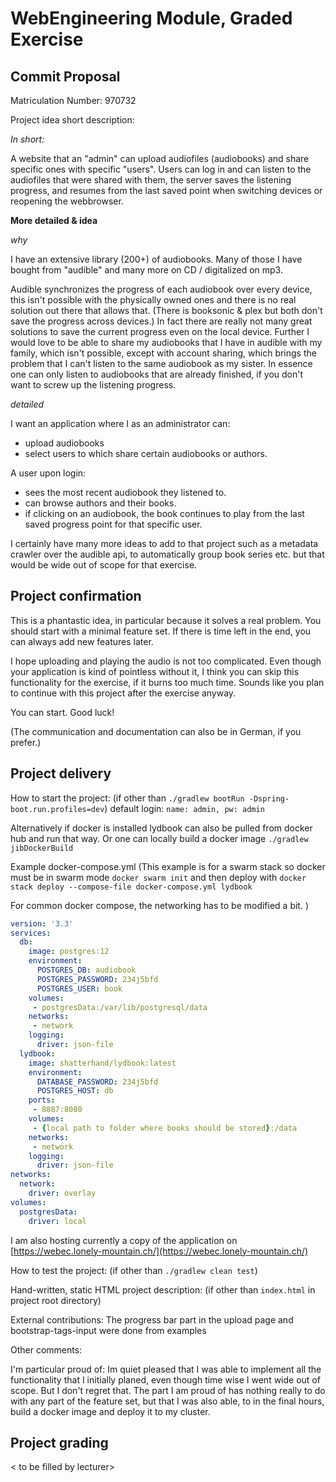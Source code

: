 # WebEngineering Module, Graded Exercise

## Commit Proposal

Matriculation Number: 970732

Project idea short description:

*In short:*

A website that an "admin" can upload audiofiles (audiobooks) and share specific ones with specific "users". Users can log in and can listen to the audiofiles that were shared with them, the server saves the listening progress, and resumes from the last saved point when switching devices or reopening the webbrowser.

**More detailed & idea**

*why*

I have an extensive library (200+) of audiobooks. Many of those I have bought from "audible" and many more on CD / digitalized on mp3.

Audible synchronizes the progress of each audiobook over every device, this isn't possible with the physically owned ones and there is no real solution out there that allows that. (There is booksonic & plex but both don't save the progress across devices.) In fact there are really not many great solutions to save the current progress even on the local device.
Further I would love to be able to share my audiobooks that I have in audible with my family, which isn't possible, except with account sharing, which brings the problem that I can't listen to the same audiobook as my sister. In essence one can only listen to audiobooks that are already finished, if you don't want to screw up the listening progress.

*detailed*

I want an application where I as an administrator can:

- upload audiobooks
- select users to which share certain audiobooks or authors.

A user upon login:

- sees the most recent audiobook they listened to.
- can browse authors and their books.
- if clicking on an audiobook, the book continues to play from the last saved progress point for that specific user.



I certainly have many more ideas to add to that project such as a metadata crawler over the audible api, to automatically group book series etc. but that would be wide out of scope for that exercise.


## Project confirmation

This is a phantastic idea, in particular because it solves a real problem. You should start with a minimal feature set. If there is time left in the end, you can always add new features later.

I hope uploading and playing the audio is not too complicated. Even though your application is kind of pointless without it, I think you can skip this functionality for the exercise, if it burns too much time. Sounds like you plan to continue with this project after the exercise anyway.

You can start. Good luck!

(The communication and documentation can also be in German, if you prefer.)


## Project delivery <to be filled by student>

How to start the project: (if other than `./gradlew bootRun -Dspring-boot.run.profiles=dev`)
default login: `name: admin, pw: admin`

Alternatively if docker is installed lydbook can also be pulled from docker hub and run that way.
Or one can locally build a docker image `./gradlew jibDockerBuild`

Example docker-compose.yml
(This example is for a swarm stack so docker must be in swarm mode `docker swarm init`
and then deploy with `docker stack deploy --compose-file docker-compose.yml lydbook`

For common docker compose, the networking has to be modified a bit.
)
```yml
version: '3.3'
services:
  db:
    image: postgres:12
    environment:
      POSTGRES_DB: audiobook
      POSTGRES_PASSWORD: 234j5bfd
      POSTGRES_USER: book
    volumes:
     - postgresData:/var/lib/postgresql/data
    networks:
     - network
    logging:
      driver: json-file
  lydbook:
    image: shatterhand/lydbook:latest
    environment:
      DATABASE_PASSWORD: 234j5bfd
      POSTGRES_HOST: db
    ports:
     - 8887:8080
    volumes:
     - {local path to folder where books should be stored}:/data
    networks:
     - network
    logging:
      driver: json-file
networks:
  network:
    driver: overlay
volumes:
  postgresData:
    driver: local

```

I am also hosting currently a copy of the application on [https://webec.lonely-mountain.ch/](https://webec.lonely-mountain.ch/)

How to test the project:  (if other than `./gradlew clean test`)

Hand-written, static HTML
project description:      (if other than `index.html` in project root directory)

External contributions: The progress bar part in the upload page and bootstrap-tags-input were done from examples

Other comments:

I'm particular proud of: Im quiet pleased that I was able to implement all the functionality that I initially planed,
even though time wise I went wide out of scope. But I don't regret that. The part I am proud of has nothing really to do with any part of the feature set,
but that I was also able, to in the final hours, build a docker image and deploy it to my cluster.


## Project grading

< to be filled by lecturer>
